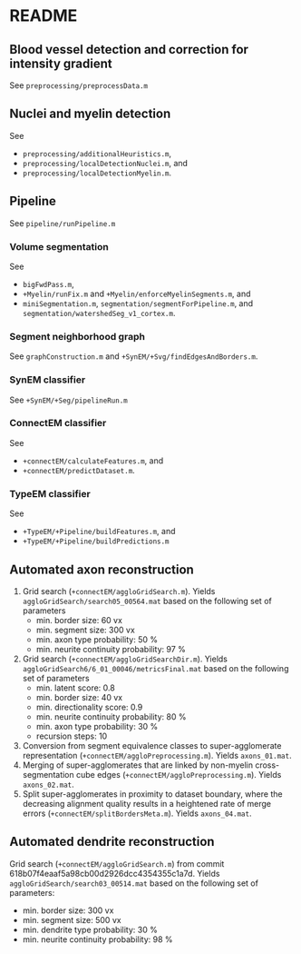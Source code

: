 # README

## Blood vessel detection and correction for intensity gradient
See `preprocessing/preprocessData.m`

## Nuclei and myelin detection
See
* `preprocessing/additionalHeuristics.m`,
* `preprocessing/localDetectionNuclei.m`, and
* `preprocessing/localDetectionMyelin.m`.

## Pipeline

See `pipeline/runPipeline.m`

### Volume segmentation
See
* `bigFwdPass.m`,
* `+Myelin/runFix.m` and `+Myelin/enforceMyelinSegments.m`, and
* `miniSegmentation.m`, `segmentation/segmentForPipeline.m`, and `segmentation/watershedSeg_v1_cortex.m`.

### Segment neighborhood graph
See `graphConstruction.m` and `+SynEM/+Svg/findEdgesAndBorders.m`.

### SynEM classifier
See `+SynEM/+Seg/pipelineRun.m`

### ConnectEM classifier
See
* `+connectEM/calculateFeatures.m`, and
* `+connectEM/predictDataset.m`.

### TypeEM classifier
See
* `+TypeEM/+Pipeline/buildFeatures.m`, and
* `+TypeEM/+Pipeline/buildPredictions.m`

## Automated axon reconstruction
1. Grid search (`+connectEM/aggloGridSearch.m`). Yields
   `aggloGridSearch/search05_00564.mat` based on the following set of
   parameters
     * min. border size: 60 vx
     * min. segment size: 300 vx
     * min. axon type probability: 50 %
     * min. neurite continuity probability: 97 %
2. Grid search (`+connectEM/aggloGridSearchDir.m`). Yields
   `aggloGridSearch6/6_01_00046/metricsFinal.mat` based on the following
   set of parameters
     * min. latent score: 0.8
     * min. border size: 40 vx
     * min. directionality score: 0.9
     * min. neurite continuity probability: 80 %
     * min. axon type probability: 30 %
     * recursion steps: 10
3. Conversion from segment equivalence classes to super-agglomerate
   representation (`+connectEM/aggloPreprocessing.m`). Yields
   `axons_01.mat`.
4. Merging of super-agglomerates that are linked by non-myelin
   cross-segmentation cube edges (`+connectEM/aggloPreprocessing.m`).
   Yields `axons_02.mat`.
5. Split super-agglomerates in proximity to dataset boundary, where
   the decreasing alignment quality results in a heightened rate of
   merge errors (`+connectEM/splitBordersMeta.m`). Yields
   `axons_04.mat`.

## Automated dendrite reconstruction
Grid search (`+connectEM/aggloGridSearch.m`) from commit
618b07f4eaaf5a98cb00d2926dcc4354355c1a7d. Yields
`aggloGridSearch/search03_00514.mat` based on the following set of
parameters:

* min. border size: 300 vx
* min. segment size: 500 vx
* min. dendrite type probability: 30 %
* min. neurite continuity probability: 98 %
